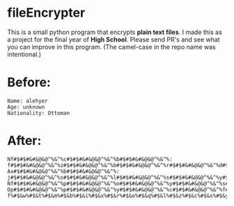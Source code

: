 # fileEncrypter
This is a small python program that encrypts **plain text files**. I made this as a project for the final year of **High School**. Please send PR's and see what you can improve in this program. (The camel-case in the repo name was intentional.)

# **Before:**
```
Name: alehyer
Age: unknown
Nationality: Ottoman
```
# **After:**
```
Nf#$#$#&#&@&@^%&^%c#$#$#&#&@&@^%&^%b#$#$#&#&@&@^%&^%: f#$#$#&#&@&@^%&^%z#$#$#&#&@&@^%&^%b#$#$#&#&@&@^%&^%r#$#$#&#&@&@^%&^%d#$#$#&#&@&@^%&^%b#$#$#&#&@&@^%&^%a#$#$#&#&@&@^%&^%
Ax#$#$#&#&@&@^%&^%b#$#$#&#&@&@^%&^%: j#$#$#&#&@&@^%&^%s#$#$#&#&@&@^%&^%l#$#$#&#&@&@^%&^%s#$#$#&#&@&@^%&^%y#$#$#&#&@&@^%&^%h#$#$#&#&@&@^%&^%s#$#$#&#&@&@^%&^%
Nf#$#$#&#&@&@^%&^%p#$#$#&#&@&@^%&^%o#$#$#&#&@&@^%&^%y#$#$#&#&@&@^%&^%s#$#$#&#&@&@^%&^%f#$#$#&#&@&@^%&^%z#$#$#&#&@&@^%&^%o#$#$#&#&@&@^%&^%p#$#$#&#&@&@^%&^%d#$#$#&#&@&@^%&^%: Op#$#$#&#&@&@^%&^%p#$#$#&#&@&@^%&^%y#$#$#&#&@&@^%&^%c#$#$#&#&@&@^%&^%f#$#$#&#&@&@^%&^%s#$#$#&#&@&@^%&^%
f%#$&w%#$&t%#$&m%#$&b%#$&i%#$&x%#$&r%#$&o%#$&q%#$&l%#$&z%#$&c%#$&s%#$&y%#$&n%#$&v%#$&a%#$&e%#$&p%#$&j%#$&g%#$&h%#$&u%#$&d%#$&k%#$&
```
